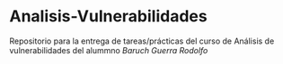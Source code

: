 # Analisis-Vulnerabilidades

Repositorio para la entrega de tareas/prácticas del curso de Análisis de vulnerabilidades del alummno *Baruch Guerra Rodolfo*